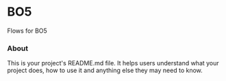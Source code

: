 BO5
===

Flows for BO5

### About

This is your project's README.md file. It helps users understand what your
project does, how to use it and anything else they may need to know.